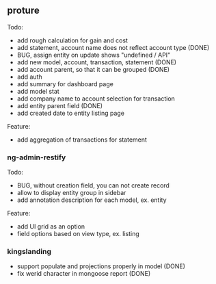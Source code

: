 ## proture

Todo:

- add rough calculation for gain and cost
- add statement, account name does not reflect account type (DONE)
- BUG, assign entity on update shows "undefined / API"
- add new model, account, transaction, statement (DONE)
- add account parent, so that it can be grouped (DONE)
- add auth
- add summary for dashboard page
- add model stat
- add company name to account selection for transaction
- add entity parent field (DONE)
- add created date to entity listing page

Feature:

- add aggregation of transactions for statement

### ng-admin-restify

Todo:

- BUG, without creation field, you can not create record
- allow to display entity group in sidebar
- add annotation description for each model, ex. entity

Feature:

- add UI grid as an option
- field options based on view type, ex. listing

### kingslanding

- support populate and projections properly in model (DONE)
- fix werid character in mongoose report (DONE)
